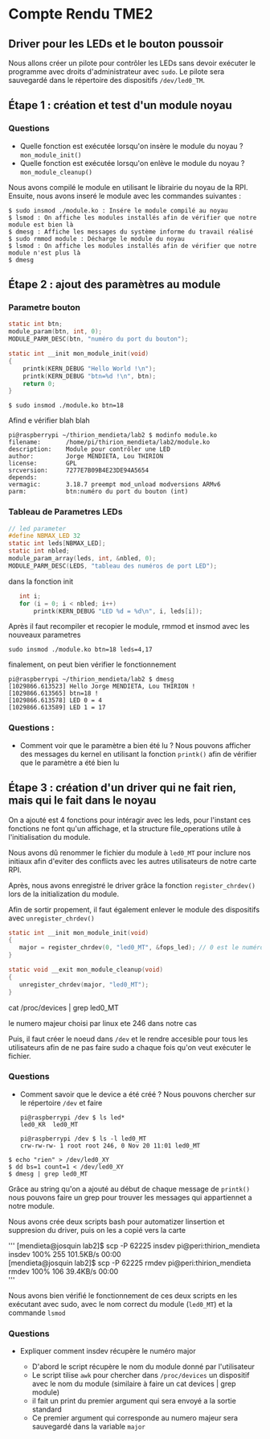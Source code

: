 # Compte Rendu TME2

## Driver pour les LEDs et le bouton poussoir

Nous allons créer un pilote pour contrôler les LEDs sans devoir exécuter le programme avec droits d'administrateur avec `sudo`. Le pilote sera sauvegardé dans le répertoire des dispositifs `/dev/led0_TM`.

## Étape 1 : création et test d'un module noyau

### Questions
- Quelle fonction est exécutée lorsqu'on insère le module du noyau ?
    `mon_module_init()`
- Quelle fonction est exécutée lorsqu'on enlève le module du noyau ? 
    `mon_module_cleanup()`

Nous avons compilé le module en utilisant le librairie du noyau de la RPI. Ensuite, nous avons inseré le module avec les commandes suivantes :

```
$ sudo insmod ./module.ko : Insére le module compilé au noyau
$ lsmod : On affiche les modules installés afin de vérifier que notre module est bien là
$ dmesg : Affiche les messages du système informe du travail réalisé
$ sudo rmmod module : Décharge le module du noyau
$ lsmod : On affiche les modules installés afin de vérifier que notre module n'est plus là
$ dmesg
```

## Étape 2 : ajout des paramètres au module

### Parametre bouton

```c
static int btn;
module_param(btn, int, 0);
MODULE_PARM_DESC(btn, "numéro du port du bouton");

static int __init mon_module_init(void)
{
    printk(KERN_DEBUG "Hello World !\n");
    printk(KERN_DEBUG "btn=%d !\n", btn);
    return 0;
}
```

```
$ sudo insmod ./module.ko btn=18
```


Afind e vérifier blah blah 

```
pi@raspberrypi ~/thirion_mendieta/lab2 $ modinfo module.ko
filename:       /home/pi/thirion_mendieta/lab2/module.ko
description:    Module pour contrôler une LED
author:         Jorge MENDIETA, Lou THIRION
license:        GPL
srcversion:     7277E7B09B4E23DE94A5654
depends:        
vermagic:       3.18.7 preempt mod_unload modversions ARMv6 
parm:           btn:numéro du port du bouton (int)
```

### Tableau de Parametres LEDs

```c
// led parameter
#define NBMAX_LED 32
static int leds[NBMAX_LED];
static int nbled;
module_param_array(leds, int, &nbled, 0);
MODULE_PARM_DESC(LEDS, "tableau des numéros de port LED");
```
dans la fonction init

```c
   int i;
   for (i = 0; i < nbled; i++)
       printk(KERN_DEBUG "LED %d = %d\n", i, leds[i]);

```

Après il faut recompiler et recopier le module, rmmod et insmod avec les nouveaux parametres

```
sudo insmod ./module.ko btn=18 leds=4,17
```

finalement, on peut bien vérifier le fonctionnement

```
pi@raspberrypi ~/thirion_mendieta/lab2 $ dmesg
[1029866.613523] Hello Jorge MENDIETA, Lou THIRION !
[1029866.613565] btn=18 !
[1029866.613578] LED 0 = 4
[1029866.613589] LED 1 = 17
```
### Questions :

- Comment voir que le paramètre a bien été lu ? 
    Nous pouvons afficher des messages du kernel en utilisant la fonction `printk()` afin de vérifier que le paramètre a été bien lu

## Étape 3 : création d'un driver qui ne fait rien, mais qui le fait dans le noyau

On a ajouté est 4 fonctions pour intéragir avec les leds, pour l'instant ces fonctions ne font qu'un affichage, et la structure file_operations utile à l'initialisation du module.

Nous avons dû renommer le fichier du module à `led0_MT` pour inclure nos initiaux afin d'eviter des conflicts avec les autres utilisateurs de notre carte RPI.

Après, nous avons enregistré le driver grâce la fonction `register_chrdev()` lors de la initialization du module. 

Afin de sortir propement, il faut également enlever le module des dispositifs avec `unregister_chrdev()`

```c
static int __init mon_module_init(void)
{
   major = register_chrdev(0, "led0_MT", &fops_led); // 0 est le numéro majeur qu'on laisse choisir par linux
}

static void __exit mon_module_cleanup(void)
{
   unregister_chrdev(major, "led0_MT");
}
```

cat /proc/devices | grep led0_MT

le numero majeur choisi par linux ete 246 dans notre cas

Puis, il faut créer le noeud dans `/dev` et le rendre accesible pour tous les utilisateurs afin de ne pas faire sudo a chaque fois qu'on veut exécuter le fichier.



### Questions

- Comment savoir que le device a été créé ? 
    Nous pouvons chercher sur le répertoire `/dev` et faire 
    ```
    pi@raspberrypi /dev $ ls led*
    led0_KR  led0_MT

    pi@raspberrypi /dev $ ls -l led0_MT 
    crw-rw-rw- 1 root root 246, 0 Nov 20 11:01 led0_MT
    ```

```
$ echo "rien" > /dev/led0_XY
$ dd bs=1 count=1 < /dev/led0_XY
$ dmesg | grep led0_MT
```

Grâce au string qu'on a ajouté au début de chaque message de `printk()` nous pouvons faire un grep pour trouver les messages qui appartiennet a notre module.

Nous avons crée deux scripts bash pour automatizer linsertion et suppresion du driver, puis on les a copié vers la carte

'''
[mendieta@josquin lab2]$ scp -P 62225 insdev pi@peri:thirion_mendieta
insdev                                                                             100%  255   101.5KB/s   00:00    
[mendieta@josquin lab2]$ scp -P 62225 rmdev pi@peri:thirion_mendieta
rmdev                                                                              100%  106    39.4KB/s   00:00   
'''

Nous avons bien vérifié le fonctionnement de ces deux scripts en les exécutant avec sudo, avec le nom correct du module (`led0_MT`) et la commande `lsmod`

### Questions 
- Expliquer comment insdev récupère le numéro major

    - D'abord le script récupère le nom du module donné par l'utilisateur
    - Le script tilise `awk` pour chercher dans `/proc/devices` un dispositif avec le nom du module (similaire à faire un cat devices | grep module)
    - il fait un print du premier argument qui sera envoyé a la sortie standard
    - Ce premier argument qui corresponde au numero majeur sera sauvegardé dans la variable `major`
